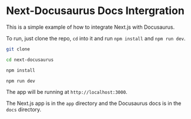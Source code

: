 # Next-Docusaurus Docs Intergration

This is a simple example of how to integrate Next.js with Docusaurus.

To run, just clone the repo, `cd` into it and run `npm install` and `npm run dev`.

```bash
git clone

cd next-docusaurus

npm install

npm run dev
```

The app will be running at `http://localhost:3000`.

The Next.js app is in the `app` directory and the Docusaurus docs is in the `docs` directory.
